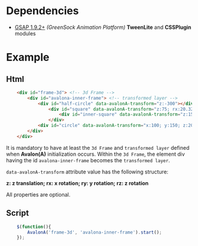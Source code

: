 # <a name="dependencies"></a> Dependencies
- [GSAP 1.9.2+](http://www.greensock.com) *(GreenSock Animation Platform)* **TweenLite** and **CSSPlugin** modules

# <a name="example"></a> Example
## <a name="html"></a> Html
```html
    <div id="frame-3d"> <!-- 3d Frame -->
        <div id="avalona-inner-frame"> <!-- transformed layer -->
            <div id="half-circle" data-avalonA-transform="z:-300"></div>
                <div id="square" data-avalonA-transform="z:75; rx:20.32; ry:5; rz:-10.2">
                    <div id="inner-square" data-avalonA-transform="z:150"></div>
                </div>
            <div id="circle" data-avalonA-transform="x:100; y:150; z:200;rx:45"></div>
        </div>
    </div>
```

It is mandatory to have at least the `3d Frame` and `transformed layer` defined when **Avalon(A)** initialization occurs. Within the `3d Frame`, the element div having the id `avalona-inner-frame` becomes the `transformed layer`.

`data-avalonA-transform` attribute value has the following structure:

**z: z translation; rx: x rotation; ry: y rotation; rz: z rotation**

All properties are optional.

## <a name="script"></a> Script
``` js
    $(function(){
        AvalonA('frame-3d', 'avalona-inner-frame').start();
    });
```